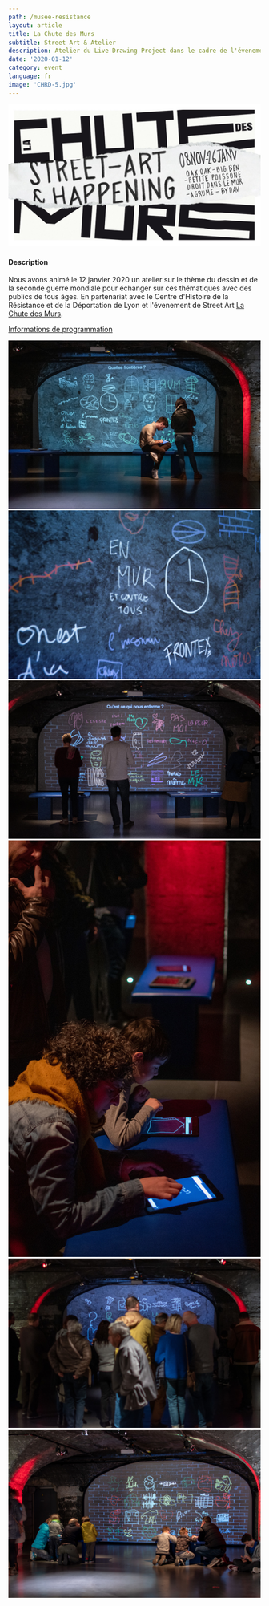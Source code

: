 ```yaml
---
path: /musee-resistance
layout: article
title: La Chute des Murs
subtitle: Street Art & Atelier
description: Atelier du Live Drawing Project dans le cadre de l'évenement La Chute du Mur au Musée de la Resistance à Lyon, France
date: '2020-01-12'
category: event
language: fr
image: 'CHRD-5.jpg'
---
```


![Cover](cover.jpg)

#### Description

Nous avons animé le 12 janvier 2020 un atelier sur le thème du dessin et de la seconde guerre mondiale pour échanger sur ces thématiques avec des publics de tous âges. En partenariat avec le Centre d'Histoire de la Résistance et de la Déportation de Lyon et l'évenement de Street Art [La Chute des Murs](//www.facebook.com/events/391944598374055/).

[Informations de programmation](https://www.lyon.fr/evenement/exposition/la-chute-des-murs)

<photo-grid>
<img src="CHRD-3.jpg"/>
<img src="CHRD-4.jpg"/>
<img src="CHRD-5.jpg"/>
<img src="CHRD-6.jpg"/>
<img src="CHRD-2.jpg"/>
<img src="CHRD-1.jpg"/>
</photo-grid>
